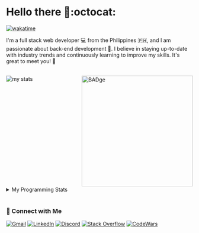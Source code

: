 # Hello there 👋:octocat:

[![wakatime](https://wakatime.com/badge/user/e8d307ab-157d-46ae-91b0-d9f64d19cf6a.svg)](https://wakatime.com/@e8d307ab-157d-46ae-91b0-d9f64d19cf6a)

I'm a full stack web developer 💻 from the Philippines :philippines:, and I am passionate about back-end development 💪. I believe in staying up-to-date with industry trends and continuously learning to improve my skills. It's great to meet you! 🙇

<br clear="both"/>

<img align="left" src="https://github-readme-streak-stats.herokuapp.com?user=zerexei&theme=github-dark&mode=weekly" alt="my stats" />
<img align="right" src="https://github.com/zerexei/zerexei/assets/69749146/d478dc4d-eb36-4de1-8c70-0a5cc9528940" alt="BADge" width="300" height="300" />

<br clear="both"/>

<details>
<summary>My Programming Stats</summary>

[![wakatime](https://github-readme-stats.vercel.app/api/wakatime?username=zerexei&layout=compact&theme=chartreuse-dark)](#)
[![roadmap.sh](https://roadmap.sh/card/tall/648d307ba73e859a2cb1680f?variant=dark&roadmaps=software-architect%2Csystem-design%2Cfull-stack%2Cdatastructures-and-algorithms)](https://roadmap.sh)
[![stats](https://github-readme-stats.vercel.app/api?username=zerexei&show_icons=true&hide_border=true&layout=compact&theme=chartreuse-dark)](#)

<a href="https://app.daily.dev/zerexei"><img src="https://api.daily.dev/devcards/v2/sNP6wmPc-.png?type=default&r=qkt" width="356" alt="Angelo Arcillas's Dev Card"/></a>

</div>

</details>

<br clear="both"/>

### 💬 Connect with Me

[![Gmail](https://img.shields.io/badge/gmail-4c4c4c?style=flat&logo=gmail&logoColor=white)](https://mail.google.com?tf=cm&to=angeloarcillas64@gmail.com)
[![LinkedIn](https://img.shields.io/badge/linkedin-4c4c4c?style=flat&logo=linkedin&logoColor=white)](https://www.linkedin.com/in/angeloarcillas/)
[![Discord](https://img.shields.io/badge/discord-4c4c4c?style=flat&logo=discord&logoColor=white)](https://discord.com/users/743835873287733249)
[![Stack Overflow](https://img.shields.io/badge/stack%20overflow-4c4c4c?style=flat&logo=stack-overflow&logoColor=white)](https://stackexchange.com/users/21726141/zerexei)
[![CodeWars](https://img.shields.io/badge/codewars-4c4c4c?style=flat&logo=codewars&logoColor=white)](https://www.codewars.com/users/angeloarcillas64)
